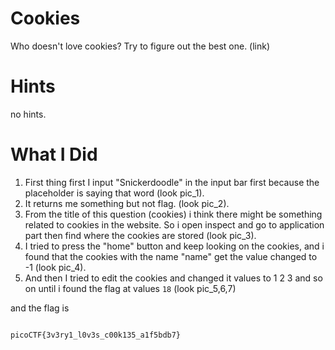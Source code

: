 # Cookies

Who doesn't love cookies? Try to figure out the best one. (link)

# Hints

no hints.

# What I Did

1. First thing first I input "Snickerdoodle" in the input bar first because
   the placeholder is saying that word (look pic_1).
2. It returns me something but not flag. (look pic_2).
3. From the title of this question (cookies) i think there might
   be something related to cookies in the website. So i open
   inspect and go to application part then find where the cookies are stored (look pic_3).
4. I tried to press the "home" button and keep looking on the cookies, and i found that the
   cookies with the name "name" get the value changed to -1 (look pic_4).
5. And then I tried to edit the cookies and changed it values to 1 2 3 and so on until i
   found the flag at values `18` (look pic_5,6,7)

and the flag is

```bash

picoCTF{3v3ry1_l0v3s_c00k135_a1f5bdb7}

```
